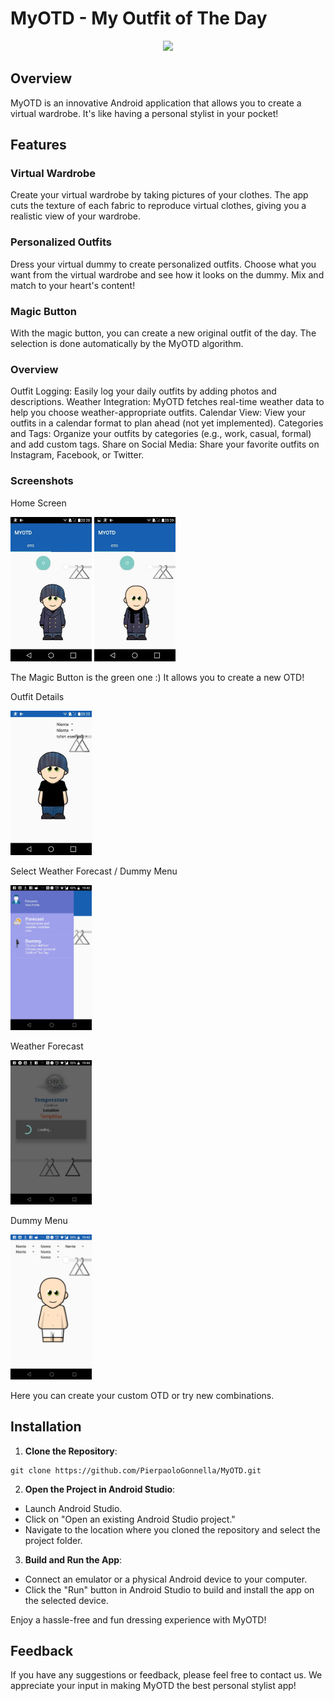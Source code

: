 # MyOTD - My Outfit of The Day

<p align="center">
<img src="app/src/main/res/mipmap-xxxhdpi/ic_launcher.png" />
</p>



## Overview

MyOTD is an innovative Android application that allows you to create a virtual wardrobe. It's like having a personal stylist in your pocket!

## Features

### Virtual Wardrobe

Create your virtual wardrobe by taking pictures of your clothes. The app cuts the texture of each fabric to reproduce virtual clothes, giving you a realistic view of your wardrobe.

### Personalized Outfits

Dress your virtual dummy to create personalized outfits. Choose what you want from the virtual wardrobe and see how it looks on the dummy. Mix and match to your heart's content!

### Magic Button

With the magic button, you can create a new original outfit of the day. The selection is done automatically by the MyOTD algorithm.

### Overview
Outfit Logging: Easily log your daily outfits by adding photos and descriptions.
Weather Integration: MyOTD fetches real-time weather data to help you choose weather-appropriate outfits.
Calendar View: View your outfits in a calendar format to plan ahead (not yet implemented).
Categories and Tags: Organize your outfits by categories (e.g., work, casual, formal) and add custom tags.
Share on Social Media: Share your favorite outfits on Instagram, Facebook, or Twitter.

### Screenshots
Home Screen

<img src="MyOTD (2).jpeg" alt="Prototype of Connected Can" width="130">
<img src="MyOTD (3).jpeg" alt="Prototype of Connected Can" width="130">

The Magic Button is the green one :)
It allows you to create a new OTD!

Outfit Details

<img src="MyOTD (4).jpeg" alt="Prototype of Connected Can" width="130">

Select Weather Forecast / Dummy Menu

<img src="MyOTD (7).jpeg" alt="Prototype of Connected Can" width="130">

Weather Forecast

<img src="MyOTD (10).jpeg" alt="Prototype of Connected Can" width="130">

Dummy Menu

<img src="MyOTD (11).jpeg" alt="Prototype of Connected Can" width="130">

Here you can create your custom OTD or try new combinations.

## Installation

1. **Clone the Repository**:

```
git clone https://github.com/PierpaoloGonnella/MyOTD.git
```


2. **Open the Project in Android Studio**:
- Launch Android Studio.
- Click on "Open an existing Android Studio project."
- Navigate to the location where you cloned the repository and select the project folder.

3. **Build and Run the App**:
- Connect an emulator or a physical Android device to your computer.
- Click the "Run" button in Android Studio to build and install the app on the selected device.

Enjoy a hassle-free and fun dressing experience with MyOTD!

## Feedback

If you have any suggestions or feedback, please feel free to contact us. We appreciate your input in making MyOTD the best personal stylist app!
